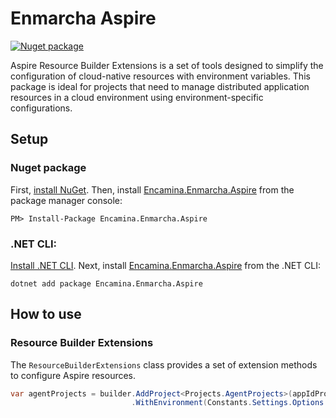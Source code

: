 ﻿# Enmarcha Aspire

[![Nuget package](https://img.shields.io/nuget/v/Encamina.Enmarcha.Aspire)](https://www.nuget.org/packages/Encamina.Enmarcha.Aspire)

Aspire Resource Builder Extensions is a set of tools designed to simplify the configuration of cloud-native resources with environment variables. This package is ideal for projects that need to manage distributed application resources in a cloud environment using environment-specific configurations.

## Setup

### Nuget package

First, [install NuGet](http://docs.nuget.org/docs/start-here/installing-nuget). Then, install [Encamina.Enmarcha.Aspire](https://www.nuget.org/packages/Encamina.Enmarcha.Aspire) from the package manager console:

    PM> Install-Package Encamina.Enmarcha.Aspire

### .NET CLI:

[Install .NET CLI](https://learn.microsoft.com/en-us/dotnet/core/tools/). Next, install [Encamina.Enmarcha.Aspire](https://www.nuget.org/packages/Encamina.Enmarcha.Aspire) from the .NET CLI:

    dotnet add package Encamina.Enmarcha.Aspire

## How to use

### Resource Builder Extensions

The `ResourceBuilderExtensions` class provides a set of extension methods to configure Aspire resources.

```csharp
var agentProjects = builder.AddProject<Projects.AgentProjects>(appIdProjects)
                           .WithEnvironment(Constants.Settings.Options.PendingTaskStatuses, pendingTaskStatuses)
```
